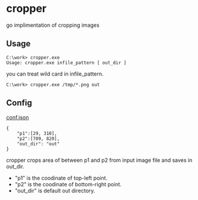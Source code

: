 # cropper

go implimentation of cropping images

## Usage

```
C:\work> cropper.exe
Usage: cropper.exe infile_pattern [ out_dir ]
```

you can treat wild card in infile_pattern.

```
C:\work> cropper.exe /tmp/*.png out
```

## Config

[conf.json](conf.json)

```
{
    "p1":[29, 310],
    "p2":[709, 820],
    "out_dir": "out"
}
```

cropper crops area of between p1 and p2 from input image file and saves in out_dir.

+ "p1" is the coodinate of top-left point.
+ "p2" is the coodinate of bottom-right point.
+ "out_dir" is default out directory.
